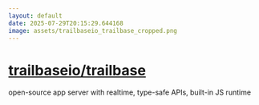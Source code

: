 ```yaml
---
layout: default
date: 2025-07-29T20:15:29.644168
image: assets/trailbaseio_trailbase_cropped.png
---
```


# [trailbaseio/trailbase](https://github.com/trailbaseio/trailbase)

open-source app server with realtime, type-safe APIs, built-in JS runtime
